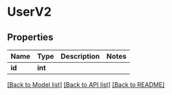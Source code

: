 # UserV2

## Properties
Name | Type | Description | Notes
------------ | ------------- | ------------- | -------------
**id** | **int** |  | 

[[Back to Model list]](../../README.md#documentation-for-models) [[Back to API list]](../../README.md#documentation-for-api-endpoints) [[Back to README]](../../README.md)


